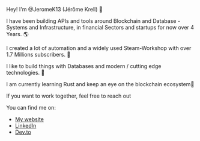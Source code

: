 Hey! I'm @JeromeK13 (Jérôme Krell) 👋

I have been building APIs and tools around Blockchain and Database -Systems and Infrastructure, in financial Sectors and startups for now over 4 Years. 🌎

I created a lot of automation and a widely used Steam-Workshop with over 1.7 Millions subscribers. 🚀

I like to build things with Databases and modern / cutting edge technologies. 🤖

I am currently learning Rust and keep an eye on the blockchain ecosystem👀

If you want to work together, feel free to reach out

You can find me on:

* [My website]()
* [LinkedIn](https://www.linkedin.com/in/j%C3%A9r%C3%B4me-krell-44b47a16a/)
* [Dev.to](https://dev.to/jeromek13)
